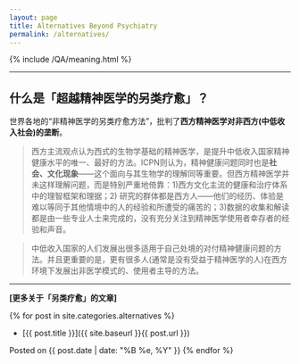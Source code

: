 ```yaml
---
layout: page
title: Alternatives Beyond Psychiatry
permalink: /alternatives/
---
```

{% include /QA/meaning.html %}
<hr>

## 什么是「超越精神医学的另类疗愈」？  

世界各地的“非精神医学的另类疗愈方法”，批判了**西方精神医学对非西方(中低收入社会)的垄断**。

> 西方主流观点认为西式的生物学基础的精神医学，是提升中低收入国家精神健康水平的唯一、最好的方法。ICPN则认为，精神健康问题同时也是**社会、文化现象**——这个面向与其生物学的理解同等重要。但西方精神医学并未这样理解问题，而是特别严重地倚靠：1)西方文化主流的健康和治疗体系中的理智框架和理据；2) 研究的群体都是西方人——他们的经历、体验是难以等同于其他情境中的人的经验和所遭受的痛苦的；3)数据的收集和解读都是由一些专业人士来完成的，没有充分关注到精神医学使用者幸存者的经验和声音。

> 中低收入国家的人们发展出很多适用于自己处境的对付精神健康问题的方法。并且更重要的是，更有很多人(通常是没有受益于精神医学的人)在西方环境下发展出非医学模式的、使用者主导的方法。


<hr>

**[更多关于「另类疗愈」的文章]**  

{% for post in site.categories.alternatives %}
+ [{{ post.title }}]({{ site.baseurl }}{{ post.url }})

Posted on {{ post.date | date: "%B %e, %Y" }}
{% endfor %}
